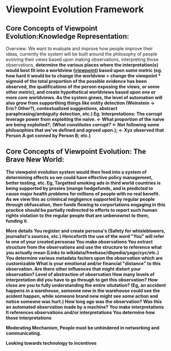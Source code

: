 # Viewpoint Evolution Framework

## Core Concepts of Viewpoint Evolution:Knowledge Representation:
 
Overview: We want to evaluate and improve how people improve their ideas, currently the system will be built around the philosophy of people evolving their views based upon making observations, interpreting those observations, <b>determine the various places where the interpretation(s) would best fit into a worldview<b> (<u>viewpoint</u>) based upon some metric (eg. how hard it would be to change the worldview + change the viewpoint * sigmoid of the total proportion of the possible evidence has been observed, the qualifications of the person exposing the views, or some other metric), and create hypothetical worldviews based upon one or more core worldviews.  As the system grows, the level of automation will also grow from supporthing things like entity detection (Weinstein -> Eric? Other?), contextualized suggestions, abstract paraphrasing/ambiguity detection, etc.)  Eg. Interpretations: The corrupt leverage power from exploiting the naive. <- What proportion of the naive are being exploited?; (What constitutes corrupt? <- Not following some philosophies that we've defined and agreed upon.); <- Xyz observed that Person A got conned by Person B; etc.)

## Core Concepts of Viewpoint Evolution: The Brave New World:
 
The viewpoint evolution system would then feed into a system of determining effects so we could have effective policy management, better testing, etc. Eg, Targetted smoking ads in third world countries is being supported by proxies (mange hedgefunds,  and is predicted to cause major health problems for millions of people with no real benefit.  As we view this as crimincal negligence supported by regular people through obfuscation, then funds flowing to corportations engaging in this practice should be partially redirected to efforts to report such human rights violation to the regular people that are unbenownst to them, funding it.

More details
     You register and create persona's  (Safety for whisleblowers, journalist's sources, etc.)
     Henceforth the use of the word "You" will refer to one of your created personas
     You make observations
         You extract structure from the observations and use the structure to reference what you actually mean
             (Links to wikidata/freebase/dbpedia/yago/cyc/etc.)
         You determine various metadata factors upon the observation which are customizable
             What is your emotional and/or financial "distance" to this observation.
                  Are there other influences that might distort your observation?
             Level of abstraction of observation
                   How many levels of interpretation did you have to go through to get this observation?
                   How close are you to fully understanding the entire situtation? (Eg, an accident happens in a warehouse, someone new in the warehouse could see the acident happen, while someone brand new might see some action and notice someone was hurt.)
         How long ago was the observation?
         Was this an automated observation made by a machine?
     You make interpretations
         It references observations and/or interpretations
     You determine how those interpretations

Moderating Mechanism, People must be unhindered in networking and communicating.

Looking towards technology to incentives 
